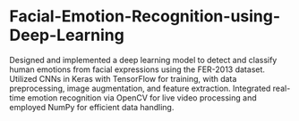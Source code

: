 # Facial-Emotion-Recognition-using-Deep-Learning
Designed and implemented a deep learning model to detect and classify human emotions from facial expressions using the FER-2013 dataset. Utilized CNNs in Keras with TensorFlow for training, with data preprocessing, image augmentation, and feature extraction. Integrated real-time emotion recognition via OpenCV for live video processing and employed NumPy for efficient data handling.
